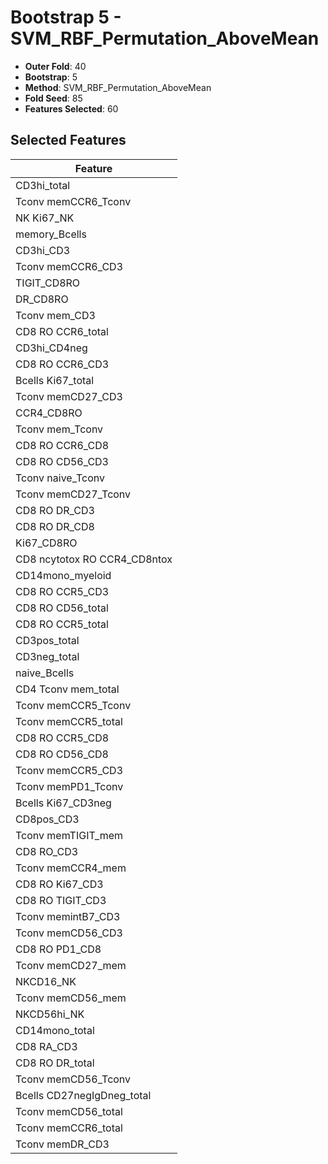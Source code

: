# Bootstrap 5 - SVM_RBF_Permutation_AboveMean

- **Outer Fold**: 40
- **Bootstrap**: 5
- **Method**: SVM_RBF_Permutation_AboveMean
- **Fold Seed**: 85
- **Features Selected**: 60

## Selected Features

| Feature |
|---------|
| CD3hi_total |
| Tconv memCCR6_Tconv |
| NK Ki67_NK |
| memory_Bcells |
| CD3hi_CD3 |
| Tconv memCCR6_CD3 |
| TIGIT_CD8RO |
| DR_CD8RO |
| Tconv mem_CD3 |
| CD8 RO CCR6_total |
| CD3hi_CD4neg |
| CD8 RO CCR6_CD3 |
| Bcells Ki67_total |
| Tconv memCD27_CD3 |
| CCR4_CD8RO |
| Tconv mem_Tconv |
| CD8 RO CCR6_CD8 |
| CD8 RO CD56_CD3 |
| Tconv naive_Tconv |
| Tconv memCD27_Tconv |
| CD8 RO DR_CD3 |
| CD8 RO DR_CD8 |
| Ki67_CD8RO |
| CD8 ncytotox RO CCR4_CD8ntox |
| CD14mono_myeloid |
| CD8 RO CCR5_CD3 |
| CD8 RO CD56_total |
| CD8 RO CCR5_total |
| CD3pos_total |
| CD3neg_total |
| naive_Bcells |
| CD4 Tconv mem_total |
| Tconv memCCR5_Tconv |
| Tconv memCCR5_total |
| CD8 RO CCR5_CD8 |
| CD8 RO CD56_CD8 |
| Tconv memCCR5_CD3 |
| Tconv memPD1_Tconv |
| Bcells Ki67_CD3neg |
| CD8pos_CD3 |
| Tconv memTIGIT_mem |
| CD8 RO_CD3 |
| Tconv memCCR4_mem |
| CD8  RO Ki67_CD3 |
| CD8 RO TIGIT_CD3 |
| Tconv memintB7_CD3 |
| Tconv memCD56_CD3 |
| CD8 RO PD1_CD8 |
| Tconv memCD27_mem |
| NKCD16_NK |
| Tconv memCD56_mem |
| NKCD56hi_NK |
| CD14mono_total |
| CD8 RA_CD3 |
| CD8 RO DR_total |
| Tconv memCD56_Tconv |
| Bcells CD27negIgDneg_total |
| Tconv memCD56_total |
| Tconv memCCR6_total |
| Tconv memDR_CD3 |
